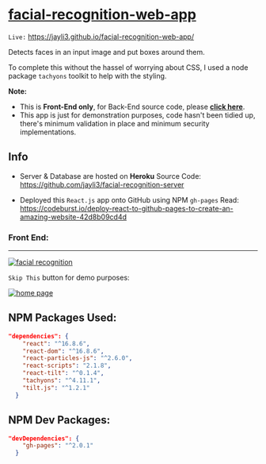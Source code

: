 # [facial-recognition-web-app](https://jayli3.github.io/facial-recognition-web-app/ "facial-recognition-web-app")
`Live:` https://jayli3.github.io/facial-recognition-web-app/

Detects faces in an input image and put boxes around them.

To complete this without the hassel of worrying about CSS, I used a node package `tachyons` toolkit to help with the styling.

**Note:**
- This is **Front-End only**, for Back-End source code, please [**click here**](https://github.com/jayli3/facial-recognition-server "click here").
- This app is just for demonstration purposes, code hasn&apos;t been tidied up, there&apos;s minimum validation in place and minimum security implementations.

## Info
- Server & Database are hosted on **Heroku** 
	Source Code: https://github.com/jayli3/facial-recognition-server
	
- Deployed this `React.js` app onto GitHub using NPM `gh-pages`
	Read: https://codeburst.io/deploy-react-to-github-pages-to-create-an-amazing-website-42d8b09cd4d

### Front End:
---


[![facial recognition](https://github.com/jayli3/facial-recognition-web-app/blob/master/README_resources/gif02.gif?raw=true "facial recognition")](https://github.com/jayli3/facial-recognition-web-app/blob/master/README_resources/gif02.gif?raw=true "facial recognition")

`Skip This` button for demo purposes:

[![home page ](https://github.com/jayli3/facial-recognition-web-app/blob/master/README_resources/gif01.gif?raw=true "home page ")](https://github.com/jayli3/facial-recognition-web-app/blob/master/README_resources/gif01.gif?raw=true "home page ")



## NPM Packages Used:
```json
"dependencies": {
    "react": "^16.8.6",
    "react-dom": "^16.8.6",
    "react-particles-js": "^2.6.0",
    "react-scripts": "2.1.8",
    "react-tilt": "^0.1.4",
    "tachyons": "^4.11.1",
    "tilt.js": "^1.2.1"
  }
```


## NPM Dev Packages:
```json
"devDependencies": {
    "gh-pages": "^2.0.1"
  }
```
